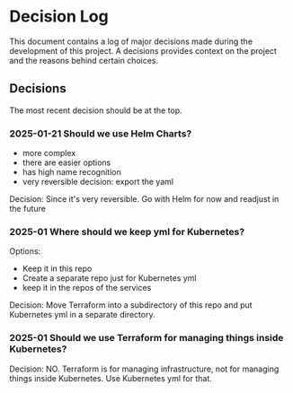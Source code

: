 # Decision Log

This document contains a log of major decisions made during the development of this project.
A decisions provides context on the project and the reasons behind certain choices.

## Decisions
The most recent decision should be at the top.

### 2025-01-21 Should we use Helm Charts?

- more complex
- there are easier options
- has high name recognition
- very reversible decision: export the yaml

Decision: Since it's very reversible. Go with Helm for now and readjust in the future

### 2025-01 Where should we keep yml for Kubernetes?

Options:
- Keep it in this repo
- Create a separate repo just for Kubernetes yml
- keep it in the repos of the services

Decision: Move Terraform into a subdirectory of this repo and put Kubernetes yml in a separate directory.


### 2025-01 Should we use Terraform for managing things inside Kubernetes?

Decision: NO. Terraform is for managing infrastructure, not for managing things inside Kubernetes. Use Kubernetes yml for that.
